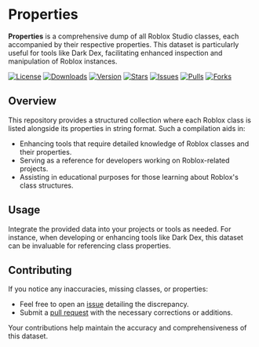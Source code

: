 # Properties

**Properties** is a comprehensive dump of all Roblox Studio classes, each accompanied by their respective properties. This dataset is particularly useful for tools like Dark Dex, facilitating enhanced inspection and manipulation of Roblox instances.

[![License][shield-repo-license]][repo-license]
[![Downloads][shield-repo-releases]][repo-releases]
[![Version][shield-repo-latest]][repo-latest]
[![Stars][shield-repo-stargazers]][repo-stargazers]
[![Issues][shield-repo-issues]][repo-issues]
[![Pulls][shield-repo-pulls]][repo-pulls]
[![Forks][shield-repo-forks]][repo-forks]

## Overview

This repository provides a structured collection where each Roblox class is listed alongside its properties in string format. Such a compilation aids in:

* Enhancing tools that require detailed knowledge of Roblox classes and their properties.
* Serving as a reference for developers working on Roblox-related projects.
* Assisting in educational purposes for those learning about Roblox's class structures.

## Usage

Integrate the provided data into your projects or tools as needed. For instance, when developing or enhancing tools like Dark Dex, this dataset can be invaluable for referencing class properties.

## Contributing

If you notice any inaccuracies, missing classes, or properties:

* Feel free to open an [issue](https://github.com/notr3th/Properties/issues) detailing the discrepancy.
* Submit a [pull request](https://github.com/notr3th/Properties/pulls) with the necessary corrections or additions.

Your contributions help maintain the accuracy and comprehensiveness of this dataset.

[shield-repo-license]: https://img.shields.io/github/license/notr3th/Properties?style=flat&labelColor=c80064&color=c80064
[repo-license]: https://github.com/notr3th/Properties/blob/main/LICENSE

[shield-repo-releases]: https://img.shields.io/github/downloads/notr3th/Properties/total?style=flat&labelColor=007ec6&color=007ec6
[repo-releases]: https://github.com/notr3th/Properties/releases

[shield-repo-latest]: https://img.shields.io/github/v/release/notr3th/Properties?style=flat&labelColor=4c1&color=4c1
[repo-latest]: https://github.com/notr3th/Properties/releases/latest

[shield-repo-stargazers]: https://img.shields.io/github/stars/notr3th/Properties?style=flat&labelColor=ffd700&color=ffd700
[repo-stargazers]: https://github.com/notr3th/Properties/stargazers

[shield-repo-issues]: https://img.shields.io/github/issues/notr3th/Properties?style=flat&labelColor=ff4500&color=ff4500
[repo-issues]: https://github.com/notr3th/Properties/issues

[shield-repo-pulls]: https://img.shields.io/github/issues-pr/notr3th/Properties?style=flat&labelColor=8a2be2&color=8a2be2
[repo-pulls]: https://github.com/notr3th/Properties/pulls

[shield-repo-forks]: https://img.shields.io/github/forks/notr3th/Properties?style=flat&labelColor=00008b&color=00008b
[repo-forks]: https://github.com/notr3th/Properties/network/members

